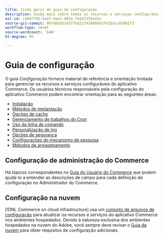 ```yaml
---
title: Visão geral do guia de configuração
description: Saiba mais sobre todos os recursos e serviços configuráveis no aplicativo do Adobe Commerce.
exl-id: c4997792-5a47-4ae5-903a-7e5d7235e42e
source-git-commit: 987d65b52437fbd21f41600bb5741b3cc43d01f3
workflow-type: tm+mt
source-wordcount: '144'
ht-degree: 9%

---
```


# Guia de configuração

O guia _Configuração_ fornece material de referência e orientação limitada para gerenciar os recursos e serviços configuráveis do aplicativo Commerce. Os usuários técnicos responsáveis pela configuração do aplicativo Commerce podem encontrar orientação para as seguintes áreas:

- [Instalação](../configuration/bootstrap/initialization.md)
- [Métodos de implantação](../configuration/deployment/overview.md)
- [Opções de cache](../configuration/cache/caching-overview.md)
- [Gerenciamento de trabalhos do Cron](../configuration/cron/custom-cron.md)
- [Uso da linha de comando](../configuration/cli/config-cli.md)
- [Personalização de log](../configuration/logs/custom-logging.md)
- [Opções de segurança](../configuration/security/overview.md)
- [Configurações do mecanismo de pesquisa](../configuration/search/configure-search-engine.md)
- [Métodos de armazenamento](../configuration/storage/memcached.md)

## Configuração de administração do Commerce

Há tópicos correspondentes no [Guia do Usuário do Commerce](https://experienceleague.adobe.com/en/docs/commerce-admin/config/guide-overview) que podem ajudá-lo a entender as descrições de campo para cada definição de configuração no Administrador do Commerce.

## Configuração na nuvem

[!DNL Commerce on cloud infrastructure] usa um [conjunto de arquivos de configuração](https://experienceleague.adobe.com/docs/commerce-cloud-service/user-guide/configure/overview.html) para atualizar os recursos e serviços do aplicativo Commerce nos ambientes hospedados. Devido à natureza exclusiva dos ambientes hospedados na nuvem do Adobe, você sempre deve revisar o [Guia da nuvem](https://experienceleague.adobe.com/docs/commerce-cloud-service/user-guide/overview.html) para obter requisitos de configuração adicionais.
